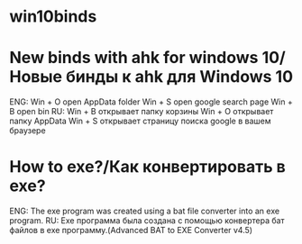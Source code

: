 # win10binds

# New binds with ahk for windows 10/Новые бинды к ahk для Windows 10
ENG:
  Win + O open AppData folder
  Win + S open google search page
  Win + B open bin
RU:
  Win + B открывает папку корзины
  Win + O открывает папку AppData
  Win + S открывает страницу поиска google в вашем браузере

# How to exe?/Как конвертировать в ехе?
ENG:
  The exe program was created using a bat file converter into an exe program.
RU:
  Exe программа была создана с помощью конвертера бат файлов в exe программу.(Advanced BAT to EXE Converter v4.5)
